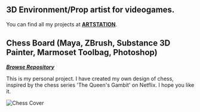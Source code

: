 ## 3D Environment/Prop artist for videogames.

You can find all my projects at **[ARTSTATION](https://www.artstation.com/whatserrname)**.

## Chess Board (Maya, ZBrush, Substance 3D Painter, Marmoset Toolbag, Photoshop)
***[Browse Repository](https://www.artstation.com/artwork/g0vPZG)***

This is my personal project. I have created my own design of chess, inspired by the chess series 'The Queen's Gambit' on Netflix. I hope you like it.

![Chess Cover](./images/chess-cover-1.png)
